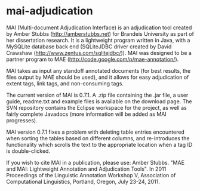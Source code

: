 # mai-adjudication
MAI (Multi-document Adjudication Interface) is an adjudication tool created by Amber Stubbs (http://amberstubbs.net) for Brandeis University as part of her dissertation research. It is a lightweight program written in Java, with a MySQLite database back end (SQLiteJDBC driver created by David Crawshaw (http://www.zentus.com/sqlitejdbc/)). MAI was designed to be a partner program to MAE (http://code.google.com/p/mae-annotation/).

MAI takes as input any standoff annotated documents (for best results, the files output by MAE should be used), and it allows for easy adjudication of extent tags, link tags, and non-consuming tags.

The current version of MAI is 0.7.1. A .zip file containing the .jar file, a user guide, readme.txt and example files is available on the download page. The SVN repository contains the Eclipse workspace for the project, as well as fairly complete Javadocs (more information will be added as MAI progresses).

MAI version 0.7.1 fixes a problem with deleting table entries encountered when sorting the tables based on different columns, and re-introduces the functionality which scrolls the text to the appropriate location when a tag ID is double-clicked.

If you wish to cite MAI in a publication, please use: Amber Stubbs. "MAE and MAI: Lightweight Annotation and Adjudication Tools". In 2011 Proceedings of the Linguistic Annotation Workshop V, Association of Computational Linguistics, Portland, Oregon, July 23-24, 2011. 
